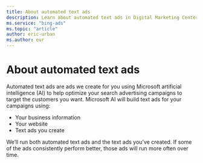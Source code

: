 ```yaml
---
title: About automated text ads
description: Learn about automated text ads in Digital Marketing Center for your search advertising campaigns.
ms.service: "bing-ads"
ms.topic: "article"
author: eric-urban
ms.author: eur
---
```


# About automated text ads

Automated text ads are ads we create for you using Microsoft artificial intelligence (AI) to help optimize your search advertising campaigns to target the customers you want. Microsoft AI will build text ads for your campaigns using:

- Your business information
- Your website
- Text ads you create

We’ll run both automated text ads and the text ads you’ve created. If some of the ads consistently perform better, those ads will run more often over time.


